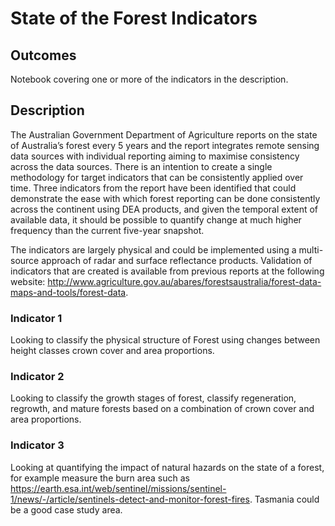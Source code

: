# State of the Forest Indicators
## Outcomes
Notebook covering one or more of the indicators in the description.
## Description
The Australian Government Department of Agriculture reports on the state of Australia’s forest every 5 years and the report integrates remote sensing data sources with individual reporting aiming to maximise consistency across the data sources. There is an intention to create a single methodology for target indicators that can be consistently applied over time. Three indicators from the report have been identified that could demonstrate the ease with which forest reporting can be done consistently across the continent using DEA products, and given the temporal extent of available data, it should be possible to quantify change at much higher frequency than the current five-year snapshot. 

The indicators are largely physical and could be implemented using a multi-source approach of radar and surface reflectance products. Validation of indicators that are created is available from previous reports at the following website: http://www.agriculture.gov.au/abares/forestsaustralia/forest-data-maps-and-tools/forest-data.


### Indicator 1
Looking to classify the physical structure of Forest using changes between height classes crown cover and area proportions.
 
### Indicator 2
Looking to classify the growth stages of forest, classify regeneration, regrowth, and mature forests based on a combination of crown cover and area proportions.
 
### Indicator 3
Looking at quantifying the impact of natural hazards on the state of a forest, for example measure the burn area such as https://earth.esa.int/web/sentinel/missions/sentinel-1/news/-/article/sentinels-detect-and-monitor-forest-fires. Tasmania could be a good case study area.
